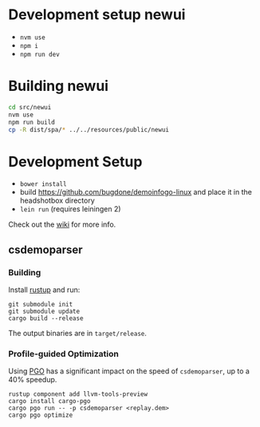 # Development setup newui
* `nvm use`
* `npm i`
* `npm run dev`

# Building newui

```bash
cd src/newui
nvm use
npm run build
cp -R dist/spa/* ../../resources/public/newui
```

# Development Setup

* `bower install`
* build https://github.com/bugdone/demoinfogo-linux and place it in the headshotbox directory
* `lein run` (requires leiningen 2)

Check out the [wiki](https://github.com/bugdone/headshotbox/wiki) for more info.

## csdemoparser

### Building

Install [rustup](https://rustup.rs/) and run:

```shell
git submodule init
git submodule update
cargo build --release
```

The output binaries are in `target/release`.

### Profile-guided Optimization

Using [PGO][pgo] has a significant impact on the speed of `csdemoparser`, up to a 40% speedup.

```shell
rustup component add llvm-tools-preview
cargo install cargo-pgo
cargo pgo run -- -p csdemoparser <replay.dem>
cargo pgo optimize
```

[pgo]: https://doc.rust-lang.org/rustc/profile-guided-optimization.html

